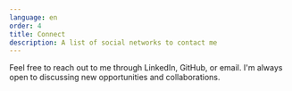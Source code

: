 ```yaml
---
language: en
order: 4
title: Connect
description: A list of social networks to contact me
---
```


Feel free to reach out to me through LinkedIn, GitHub, or email. I'm always open to discussing new opportunities and collaborations.